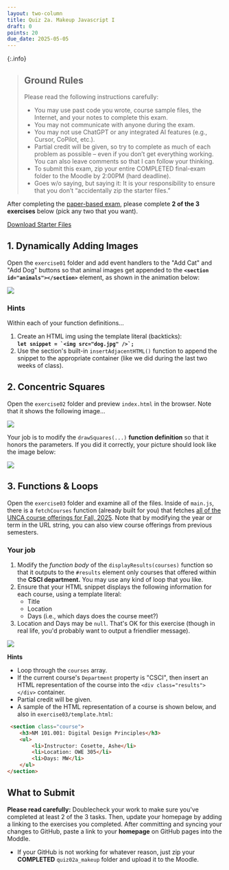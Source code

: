 ```yaml
---
layout: two-column
title: Quiz 2a. Makeup Javascript I
draft: 0
points: 20
due_date: 2025-05-05
---
```


<style>
    img.preview {
        max-width: 60%;
        min-width: 500px;
    }
</style>

{:.info}
> ## Ground Rules
> Please read the following instructions carefully:
> * You may use past code you wrote, course sample files, the Internet, and your notes to complete this exam.
> * You may not communicate with anyone during the exam.
> * You may not use ChatGPT or any integrated AI features (e.g., Cursor, CoPilot, etc.).
> * Partial credit will be given, so try to complete as much of each problem as possible – even if you don’t get everything working. You can also leave comments so that I can follow your thinking.
> * To submit this exam, zip your entire COMPLETED final-exam folder to the Moodle by 2:00PM (hard deadline). 
> * Goes w/o saying, but saying it: It is your responsibility to ensure that you don’t “accidentally zip the starter files.”

After completing the <a href="">paper-based exam</a>, please complete **2 of the 3 exercises** below (pick any two that you want).

<a href="/spring2025/course-files/quizzes/quiz02a_makeup.zip" class="nu-button">Download Starter Files <i class="fas fa-download"></i></a>


## 1. Dynamically Adding Images
Open the `exercise01` folder and add event handlers to the "Add Cat" and "Add Dog" buttons so that animal images get appended to the **`<section id="animals"></section>`** element, as shown in the animation below:

<img class="medium frame" src="/spring2025/assets/images/quizzes/quiz-makeups/animal-additions.gif" />

### Hints
Within each of your function definitions...
1. Create an HTML img using the template literal (backticks):<br> **``let snippet = `<img src="dog.jpg" />`; ``**
2. Use the section's built-in `insertAdjacentHTML()` function to append the snippet to the appropriate container (like we did during the last two weeks of class).

## 2. Concentric Squares
Open the `exercise02` folder and preview `index.html` in the browser. Note that it shows the following image...

<img class="medium frame" src="/spring2025/assets/images/quizzes/quiz-makeups/squares-before.png" />

Your job is to modify the `drawSquares(...)` **function definition** so that it honors the parameters. If you did it correctly, your picture should look like the image below:

<img class="medium frame" src="/spring2025/assets/images/quizzes/quiz-makeups/squares-after.png" />


## 3. Functions & Loops
Open the `exercise03` folder and examine all of the files. Inside of `main.js`, there is a `fetchCourses` function (already built for you) that fetches <a href="https://meteor.unca.edu/registrar/class-schedules/api/v1/courses/2025/fall/" target="_blank">all of the UNCA course offerings for Fall, 2025</a>. Note that by modifying the year or term in the URL string, you can also view course offerings from previous semesters. 

### Your job
1. Modify the *function body* of the `displayResults(courses)` function so that it outputs to the `#results` element only courses that offered within the **CSCI department.** You may use any kind of loop that you like.
2. Ensure that your HTML snippet displays the following information for each course, using a template literal:
    * Title
    * Location
    * Days (i.e., which days does the course meet?)
3. Location and Days may be `null`. That's OK for this exercise (though in real life, you'd probably want to output a friendlier message).

<img class="large frame" src="/spring2025/assets/images/quizzes/quiz-makeups/courses.png" />

**Hints**
* Loop through the `courses` array.
* If the current course's `Department` property is "CSCI", then insert an HTML representation of the course into the `<div class="results"></div>` container. 
* Partial credit will be given.
* A sample of the HTML representation of a course is shown below, and also in `exercise03/template.html`:

```html
 <section class="course">
    <h3>NM 101.001: Digital Design Principles</h3>
    <ul>
        <li>Instructor: Cosette, Ashe</li>
        <li>Location: OWE 305</li>
        <li>Days: MW</li>
    </ul>
</section>
```

## What to Submit
**Please read carefully:** Doublecheck your work to make sure you've completed at least 2 of the 3 tasks. Then, update your homepage by adding a linking to the exercises you completed. After committing and syncing your changes to GitHub, paste a link to your **homepage** on GitHub pages into the Moddle.

* If your GitHub is not working for whatever reason, just zip your **COMPLETED** `quiz02a_makeup` folder and upload it to the Moodle.